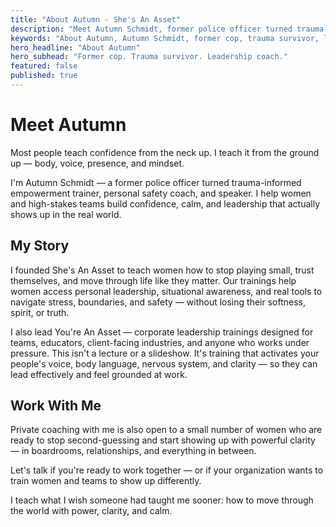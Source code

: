 ```yaml
---
title: "About Autumn - She's An Asset"
description: "Meet Autumn Schmidt, former police officer turned trauma-informed empowerment trainer, personal safety coach, and speaker."
keywords: "About Autumn, Autumn Schmidt, former cop, trauma survivor, leadership coach, safety expert"
hero_headline: "About Autumn"
hero_subhead: "Former cop. Trauma survivor. Leadership coach."
featured: false
published: true
---
```


# Meet Autumn

Most people teach confidence from the neck up.
I teach it from the ground up — body, voice, presence, and mindset.

I'm Autumn Schmidt — a former police officer turned trauma-informed empowerment trainer, personal safety coach, and speaker. I help women and high-stakes teams build confidence, calm, and leadership that actually shows up in the real world.

## My Story

I founded She's An Asset to teach women how to stop playing small, trust themselves, and move through life like they matter. Our trainings help women access personal leadership, situational awareness, and real tools to navigate stress, boundaries, and safety — without losing their softness, spirit, or truth.

I also lead You're An Asset — corporate leadership trainings designed for teams, educators, client-facing industries, and anyone who works under pressure. This isn't a lecture or a slideshow. It's training that activates your people's voice, body language, nervous system, and clarity — so they can lead effectively and feel grounded at work.

## Work With Me

Private coaching with me is also open to a small number of women who are ready to stop second-guessing and start showing up with powerful clarity — in boardrooms, relationships, and everything in between.

Let's talk if you're ready to work together — or if your organization wants to train women and teams to show up differently.

I teach what I wish someone had taught me sooner: how to move through the world with power, clarity, and calm.
